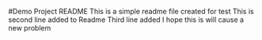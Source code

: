 #Demo Project README
This is a simple readme file created for test
This is second line added to Readme
Third line added
I hope this is will cause a new problem
